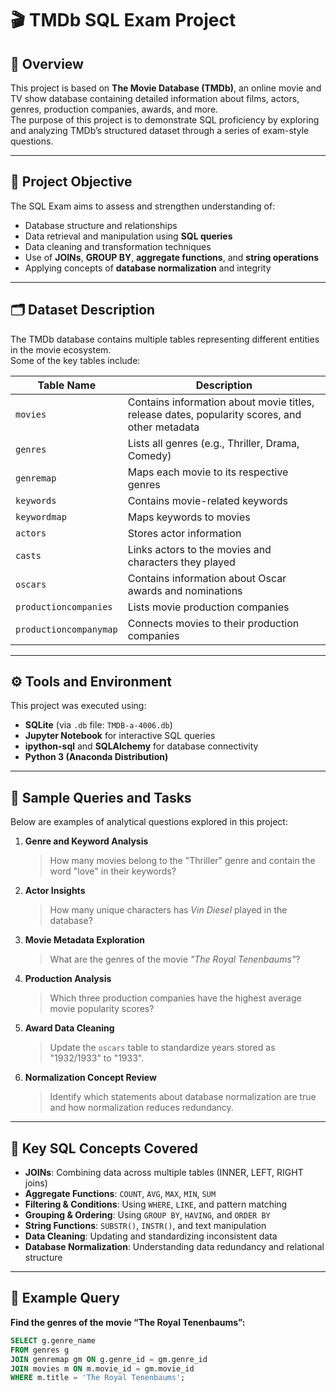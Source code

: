 # 🎬 TMDb SQL Exam Project

## 📘 Overview
This project is based on **The Movie Database (TMDb)**, an online movie and TV show database containing detailed information about films, actors, genres, production companies, awards, and more.  
The purpose of this project is to demonstrate SQL proficiency by exploring and analyzing TMDb’s structured dataset through a series of exam-style questions.

---

## 🧠 Project Objective
The SQL Exam aims to assess and strengthen understanding of:
- Database structure and relationships  
- Data retrieval and manipulation using **SQL queries**  
- Data cleaning and transformation techniques  
- Use of **JOINs**, **GROUP BY**, **aggregate functions**, and **string operations**  
- Applying concepts of **database normalization** and integrity  

---

## 🗂️ Dataset Description
The TMDb database contains multiple tables representing different entities in the movie ecosystem.  
Some of the key tables include:

| Table Name | Description |
|-------------|-------------|
| `movies` | Contains information about movie titles, release dates, popularity scores, and other metadata |
| `genres` | Lists all genres (e.g., Thriller, Drama, Comedy) |
| `genremap` | Maps each movie to its respective genres |
| `keywords` | Contains movie-related keywords |
| `keywordmap` | Maps keywords to movies |
| `actors` | Stores actor information |
| `casts` | Links actors to the movies and characters they played |
| `oscars` | Contains information about Oscar awards and nominations |
| `productioncompanies` | Lists movie production companies |
| `productioncompanymap` | Connects movies to their production companies |

---

## ⚙️ Tools and Environment
This project was executed using:
- **SQLite** (via `.db` file: `TMDB-a-4006.db`)
- **Jupyter Notebook** for interactive SQL queries
- **ipython-sql** and **SQLAlchemy** for database connectivity
- **Python 3 (Anaconda Distribution)**

---

## 🧩 Sample Queries and Tasks
Below are examples of analytical questions explored in this project:

1. **Genre and Keyword Analysis**  
   > How many movies belong to the "Thriller" genre and contain the word "love" in their keywords?

2. **Actor Insights**  
   > How many unique characters has *Vin Diesel* played in the database?

3. **Movie Metadata Exploration**  
   > What are the genres of the movie *"The Royal Tenenbaums"*?

4. **Production Analysis**  
   > Which three production companies have the highest average movie popularity scores?

5. **Award Data Cleaning**  
   > Update the `oscars` table to standardize years stored as "1932/1933" to "1933".

6. **Normalization Concept Review**  
   > Identify which statements about database normalization are true and how normalization reduces redundancy.

---

## 🧠 Key SQL Concepts Covered
- **JOINs**: Combining data across multiple tables (INNER, LEFT, RIGHT joins)  
- **Aggregate Functions**: `COUNT`, `AVG`, `MAX`, `MIN`, `SUM`  
- **Filtering & Conditions**: Using `WHERE`, `LIKE`, and pattern matching  
- **Grouping & Ordering**: Using `GROUP BY`, `HAVING`, and `ORDER BY`  
- **String Functions**: `SUBSTR()`, `INSTR()`, and text manipulation  
- **Data Cleaning**: Updating and standardizing inconsistent data  
- **Database Normalization**: Understanding data redundancy and relational structure  

---

## 🧾 Example Query
**Find the genres of the movie “The Royal Tenenbaums”:**
```sql
SELECT g.genre_name
FROM genres g
JOIN genremap gm ON g.genre_id = gm.genre_id
JOIN movies m ON m.movie_id = gm.movie_id
WHERE m.title = 'The Royal Tenenbaums';
